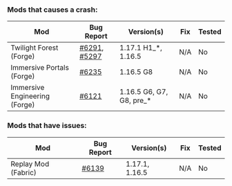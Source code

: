 ### **Mods that causes a crash:**

| Mod | Bug Report | Version(s) | Fix | Tested |
| ----------- | ----------- | ----------- | ----------- | --- |
| Twilight Forest (Forge) | [#6291](https://github.com/sp614x/optifine/issues/6291), [#5297](https://github.com/sp614x/optifine/issues/5297) | 1.17.1 H1_*, 1.16.5 | N/A | No |
| Immersive Portals (Forge) | [#6235](https://github.com/sp614x/optifine/issues/6235) | 1.16.5 G8 | N/A | No |
| Immersive Engineering (Forge) | [#6121](https://github.com/sp614x/optifine/issues/6121) | 1.16.5 G6, G7, G8, pre_* | N/A | No |

### **Mods that have issues:**

| Mod | Bug Report | Version(s) | Fix | Tested |
| ----------- | ----------- | ----------- | ----------- | --- |
| Replay Mod (Fabric) | [#6139](https://github.com/sp614x/optifine/issues/6139) | 1.17.1, 1.16.5 | N/A | No |
